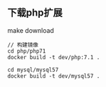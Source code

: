 
## 下载php扩展
make download 

```
// 构建镜像
cd php/php71
docker build -t dev/php:7.1 .

cd mysql/mysql57
docker build -t dev/mysql57 .
```

